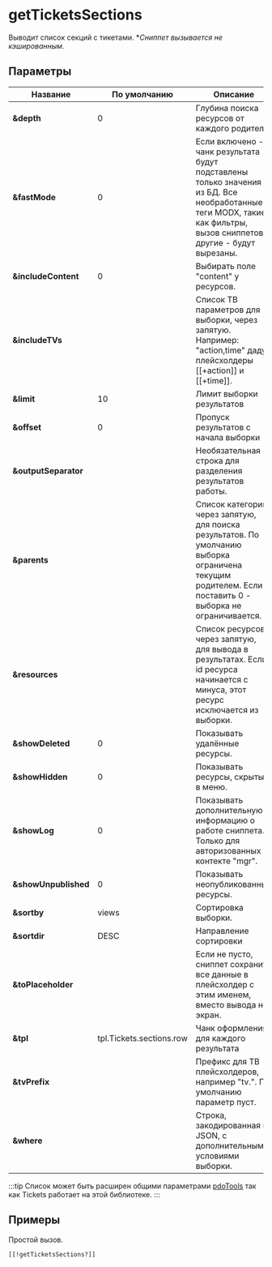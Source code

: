 # getTicketsSections

Выводит список секций с тикетами.
**Сниппет вызывается не кэшированным.*

## Параметры

| Название             | По умолчанию             | Описание                                                                                                                                                               |
|----------------------|--------------------------|------------------------------------------------------------------------------------------------------------------------------------------------------------------------|
| **&depth**           | 0                        | Глубина поиска ресурсов от каждого родителя.                                                                                                                           |
| **&fastMode**        | 0                        | Если включено - в чанк результата будут подставлены только значения из БД. Все необработанные теги MODX, такие как фильтры, вызов сниппетов и другие - будут вырезаны. |
| **&includeContent**  | 0                        | Выбирать поле "content" у ресурсов.                                                                                                                                    |
| **&includeTVs**      |                          | Список ТВ параметров для выборки, через запятую. Например: "action,time" дадут плейсхолдеры [[+action]] и [[+time]].                                                   |
| **&limit**           | 10                       | Лимит выборки результатов                                                                                                                                              |
| **&offset**          | 0                        | Пропуск результатов с начала выборки                                                                                                                                   |
| **&outputSeparator** |                          | Необязательная строка для разделения результатов работы.                                                                                                               |
| **&parents**         |                          | Список категорий, через запятую, для поиска результатов. По умолчанию выборка ограничена текущим родителем. Если поставить 0 - выборка не ограничивается.              |
| **&resources**       |                          | Список ресурсов, через запятую, для вывода в результатах. Если id ресурса начинается с минуса, этот ресурс исключается из выборки.                                     |
| **&showDeleted**     | 0                        | Показывать удалённые ресурсы.                                                                                                                                          |
| **&showHidden**      | 0                        | Показывать ресурсы, скрытые в меню.                                                                                                                                    |
| **&showLog**         | 0                        | Показывать дополнительную информацию о работе сниппета. Только для авторизованных в контекте "mgr".                                                                    |
| **&showUnpublished** | 0                        | Показывать неопубликованные ресурсы.                                                                                                                                   |
| **&sortby**          | views                    | Сортировка выборки.                                                                                                                                                    |
| **&sortdir**         | DESC                     | Направление сортировки                                                                                                                                                 |
| **&toPlaceholder**   |                          | Если не пусто, сниппет сохранит все данные в плейсхолдер с этим именем, вместо вывода не экран.                                                                        |
| **&tpl**             | tpl.Tickets.sections.row | Чанк оформления для каждого результата                                                                                                                                 |
| **&tvPrefix**        |                          | Префикс для ТВ плейсхолдеров, например "tv.". По умолчанию параметр пуст.                                                                                              |
| **&where**           |                          | Строка, закодированная в JSON, с дополнительными условиями выборки.                                                                                                    |

:::tip
Список может быть расширен общими параметрами [pdoTools][1] так как Tickets работает на этой библиотеке.
:::

## Примеры

Простой вызов.

```modx
[[!getTicketsSections?]]
```

[1]: /components/pdotools/general-parameters
